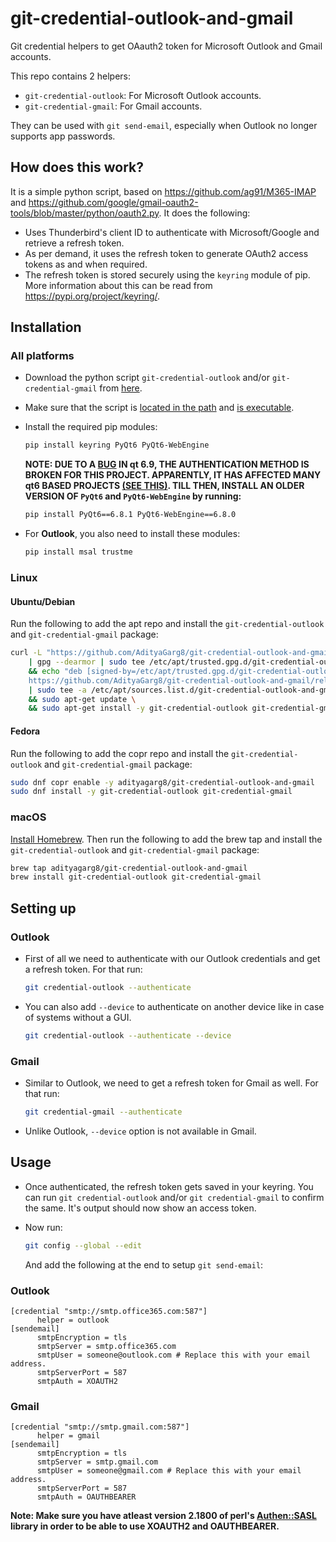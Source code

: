 # git-credential-outlook-and-gmail

Git credential helpers to get OAauth2 token for Microsoft Outlook and Gmail accounts.

This repo contains 2 helpers:

- `git-credential-outlook`: For Microsoft Outlook accounts.
- `git-credential-gmail`: For Gmail accounts.

They can be used with `git send-email`, especially when Outlook no longer supports app passwords.

## How does this work?

It is a simple python script, based on https://github.com/ag91/M365-IMAP and https://github.com/google/gmail-oauth2-tools/blob/master/python/oauth2.py. It does the following:

- Uses Thunderbird's client ID to authenticate with Microsoft/Google and retrieve a refresh token.
- As per demand, it uses the refresh token to generate OAuth2 access tokens as and when required.
- The refresh token is stored securely using the `keyring` module of pip. More information about this can be read from https://pypi.org/project/keyring/.

## Installation

### All platforms

- Download the python script `git-credential-outlook` and/or `git-credential-gmail` from [here](https://github.com/AdityaGarg8/git-credential-outlook-and-gmail/releases/latest).

- Make sure that the script is [located in the path](https://superuser.com/a/284351/62691) and [is executable](https://askubuntu.com/a/229592/18504).

- Install the required pip modules:

  ```bash
  pip install keyring PyQt6 PyQt6-WebEngine
  ```

  **NOTE: DUE TO A [BUG](https://bugreports.qt.io/plugins/servlet/mobile#issue/QTBUG-135786) IN qt 6.9, THE AUTHENTICATION METHOD IS BROKEN FOR THIS PROJECT. APPARENTLY, IT HAS AFFECTED MANY qt6 BASED PROJECTS [(SEE THIS)](https://github.com/qutebrowser/qutebrowser/issues/8535). TILL THEN, INSTALL AN OLDER VERSION OF `PyQt6` and `PyQt6-WebEngine` by running:**

  ```bash
  pip install PyQt6==6.8.1 PyQt6-WebEngine==6.8.0
  ```

- For **Outlook**, you also need to install these modules:

  ```bash
  pip install msal trustme
  ```

### Linux

#### Ubuntu/Debian

Run the following to add the apt repo and install the `git-credential-outlook` and `git-credential-gmail` package:

```bash
curl -L "https://github.com/AdityaGarg8/git-credential-outlook-and-gmail/releases/download/debian/KEY.gpg" \
	| gpg --dearmor | sudo tee /etc/apt/trusted.gpg.d/git-credential-outlook-and-gmail.gpg >/dev/null \
	&& echo "deb [signed-by=/etc/apt/trusted.gpg.d/git-credential-outlook-and-gmail.gpg] \
	https://github.com/AdityaGarg8/git-credential-outlook-and-gmail/releases/download/debian ./" \
	| sudo tee -a /etc/apt/sources.list.d/git-credential-outlook-and-gmail.list \
	&& sudo apt-get update \
	&& sudo apt-get install -y git-credential-outlook git-credential-gmail
```

#### Fedora

Run the following to add the copr repo and install the `git-credential-outlook` and `git-credential-gmail` package:

```bash
sudo dnf copr enable -y adityagarg8/git-credential-outlook-and-gmail
sudo dnf install -y git-credential-outlook git-credential-gmail
```

### macOS

[Install Homebrew](https://brew.sh/). Then run the following to add the brew tap and install the `git-credential-outlook` and `git-credential-gmail` package:

```bash
brew tap adityagarg8/git-credential-outlook-and-gmail
brew install git-credential-outlook git-credential-gmail
```

## Setting up

### Outlook

- First of all we need to authenticate with our Outlook credentials and get a refresh token. For that run:

  ```bash
  git credential-outlook --authenticate
  ```

- You can also add `--device` to authenticate on another device like in case of systems without a GUI.
  ```bash
  git credential-outlook --authenticate --device
  ```

### Gmail

- Similar to Outlook, we need to get a refresh token for Gmail as well. For that run:

  ```bash
  git credential-gmail --authenticate
  ```

- Unlike Outlook, `--device` option is not available in Gmail.

## Usage

- Once authenticated, the refresh token gets saved in your keyring. You can run `git credential-outlook` and/or `git credential-gmail` to confirm the same. It's output should now show an access token.

- Now run:

  ```bash
  git config --global --edit
  ```

  And add the following at the end to setup `git send-email`:

### Outlook

  ```config
  [credential "smtp://smtp.office365.com:587"]
        helper = outlook
  [sendemail]
        smtpEncryption = tls
        smtpServer = smtp.office365.com
        smtpUser = someone@outlook.com # Replace this with your email address.
        smtpServerPort = 587
        smtpAuth = XOAUTH2
  ```

### Gmail

  ```config
  [credential "smtp://smtp.gmail.com:587"]
        helper = gmail
  [sendemail]
        smtpEncryption = tls
        smtpServer = smtp.gmail.com
        smtpUser = someone@gmail.com # Replace this with your email address.
        smtpServerPort = 587
        smtpAuth = OAUTHBEARER
  ```

  **Note: Make sure you have atleast version 2.1800 of perl's [Authen::SASL](https://metacpan.org/dist/Authen-SASL) library in order to be able to use XOAUTH2 and OAUTHBEARER.**
